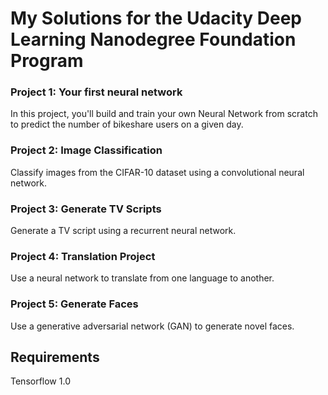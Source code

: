 # My Solutions for the Udacity Deep Learning Nanodegree Foundation Program

### Project 1: Your first neural network
In this project, you'll build and train your own Neural Network from scratch to predict the number of bikeshare users on a given day.

### Project 2: Image Classification
Classify images from the CIFAR-10 dataset using a convolutional neural network.

### Project 3: Generate TV Scripts
Generate a TV script using a recurrent neural network.

### Project 4: Translation Project
Use a neural network to translate from one language to another.

### Project 5: Generate Faces
Use a generative adversarial network (GAN) to generate novel faces.


## Requirements
Tensorflow 1.0





